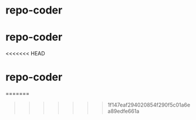 # repo-coder
# repo-coder
<<<<<<< HEAD
# repo-coder
=======
>>>>>>> 1f147eaf294020854f290f5c01a6ea89edfe661a
